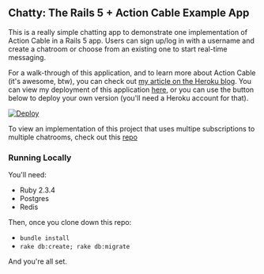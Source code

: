 ## Chatty: The Rails 5 + Action Cable Example App

This is a really simple chatting app to demonstrate one implementation of Action Cable in a Rails 5 app. Users can sign up/log in with a username and create a chatroom or choose from an existing one to start real-time messaging.

For a walk-through of this application, and to learn more about Action Cable (it's awesome, btw), you can check out [my article on the Heroku blog](https://blog.heroku.com/archives/2016/5/9/real_time_rails_implementing_websockets_in_rails_5_with_action_cable). You can view my deployment of this application [here](https://action-cable-example.herokuapp.com), or you can use the button below to deploy your own version (you'll need a Heroku account for that).

[![Deploy](https://www.herokucdn.com/deploy/button.svg)](https://heroku.com/deploy)

To view an implementation of this project that uses multipe subscriptions to multiple chatrooms, check out this [repo](https://github.com/SophieDeBenedetto/rails-5-action-cable-meetup)

### Running Locally

You'll need:

* Ruby 2.3.4
* Postgres
* Redis

Then, once you clone down this repo:

* `bundle install`
* `rake db:create; rake db:migrate`

And you're all set.


